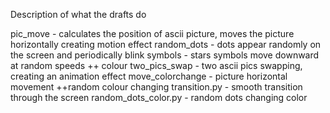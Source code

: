 Description of what the drafts do 

pic_move - calculates the position of ascii picture, moves the picture horizontally creating motion effect
random_dots - dots appear randomly on the screen and periodically blink 
symbols - stars symbols move downward at random speeds ++ colour
two_pics_swap - two ascii pics swapping, creating an animation effect
move_colorchange - picture horizontal movement ++random colour changing 
transition.py - smooth transition through the screen
random_dots_color.py - random dots changing color
